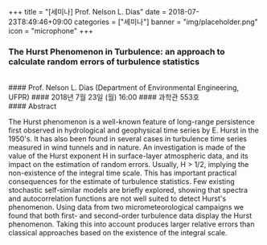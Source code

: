 +++
title = "[세미나] Prof. Nelson L. Dias"
date = 2018-07-23T8:49:46+09:00
categories = ["세미나"]
banner = "img/placeholder.png"
icon = "microphone"
+++
### The Hurst Phenomenon in Turbulence: an approach to calculate random errors of turbulence statistics
<br>
#### Prof. Nelson L. Dias (Department of Environmental Engineering, UFPR)
#### 2018년 7월 23일 (월) 16:00
#### 과학관 553호
<br>
#### Abstract

The Hurst phenomenon is a well-known feature of long-range persistence first observed in hydrological and geophysical time series by E. Hurst in the 1950's. It has also been found in several cases in turbulence time series measured in wind tunnels and in nature. An investigation is made of the value of the Hurst exponent H in surface-layer atmospheric data, and its impact on the estimation of random errors. Usually, H > 1/2, implying the non-existence of the integral time scale. This has important practical consequences for the estimate of turbulence statistics. Few existing stochastic
self-similar models are briefly explored, showing that spectra and autocorrelation functions are not well suited to detect Hurst's phenomenon. Using data from two micrometeorological campaigns we found that both first- and second-order turbulence data display the Hurst phenomenon. Taking this into account produces larger relative errors than classical approaches based on the existence of the integral scale.

<br>
